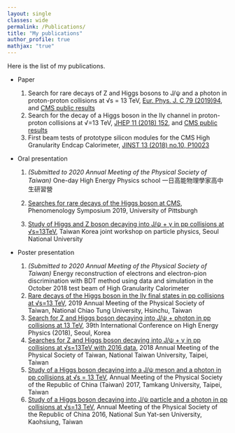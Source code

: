 ```yaml
---
layout: single
classes: wide
permalink: /Publications/
title: "My publications"
author_profile: true
mathjax: "true"
---
```


Here is the list of my publications.

- Paper

  1. Search for rare decays of Z and Higgs bosons to J/&psi; and a photon in proton-proton collisions at &radic;s = 13 TeV, [Eur. Phys. J. C 79 (2019)94](https://link.springer.com/article/10.1140%2Fepjc%2Fs10052-019-6562-5), and [CMS public results](http://cms-results.web.cern.ch/cms-results/public-results/publications/SMP-17-012/index.html)
  2. Search for the decay of a Higgs boson in the ll&gamma; channel in proton-proton collisions at &radic;=13 TeV, [JHEP 11 (2018) 152](https://link.springer.com/article/10.1007%2FJHEP11%282018%29152), and [CMS public results](http://cms-results.web.cern.ch/cms-results/public-results/publications/HIG-17-007/index.html)
  3. First beam tests of prototype silicon modules for the CMS High Granularity Endcap Calorimeter, [JINST 13 (2018) no.10, P10023](http://iopscience.iop.org/article/10.1088/1748-0221/13/10/P10023/meta)

- Oral presentation

  1. _(Submitted to 2020 Annual Meeting of the Physical Society of Taiwan)_ One-day High Energy Physics school 一日高能物理學家高中生研習營

  2. <a href="https://hrjheng.github.io/pdfs/Pheno2019-CMSRareDecays.pdf" target="_blank">Searches for rare decays of the Higgs boson at CMS</a>, Phenomenology Symposium 2019, University of Pittsburgh

  3. [Study of Higgs and Z boson decaying into J/&psi; + &gamma; in pp collisions at &radic;s=13TeV](https://hrjheng.github.io/pdfs/Korea_Diboson_20170915.pdf), Taiwan Korea joint workshop on particle physics, Seoul National University

- Poster presentation
  1. _(Submitted to 2020 Annual Meeting of the Physical Society of Taiwan)_ Energy reconstruction of electrons and electron-pion discrimination with BDT method using data and simulation in the October 2018 test beam of High Granularity Calorimeter
  2. <a href="https://hrjheng.github.io/pdfs/Poster_TPS2019.pdf" target="_blank">Rare decays of the Higgs boson in the ll&gamma; final states in pp collisions at &radic;s=13 TeV</a>, 2019 Annual Meeting of the Physical Society of Taiwan, National Chiao Tung University, Hsinchu, Taiwan
  3. <a href="https://hrjheng.github.io/pdfs/Poster_ICHEP.pdf" target="_blank">Search for Z and Higgs boson decaying into J/&psi; + photon in pp collisions at 13 TeV</a>, 39th International Conference on High Energy Physics (2018), Seoul, Korea
  4. <a href="https://hrjheng.github.io/pdfs/PosterFinal_HaoRen.pdf" target="_blank">Searches for Z and Higgs boson decaying into J/&psi; + &gamma; in pp collisions at &radic;s=13TeV with 2016 data</a>, 2018 Annual Meeting of the Physical Society of Taiwan, National Taiwan University, Taipei, Taiwan
  5. <a href="https://hrjheng.github.io/pdfs/Poster.pdf" target="_blank">Study of a Higgs boson decaying into a J/&psi; meson and a photon in pp collisions at &radic;s = 13 TeV</a>, Annual Meeting of the Physical Society of the Republic of China (Taiwan) 2017, Tamkang University, Taipei, Taiwan
  6. <a href="https://hrjheng.github.io/pdfs/PSROC_poster2ed.pdf" target="_blank">Study of a Higgs boson decaying into J/&psi; particle and a photon in pp collisions at &radic;s=13 TeV</a>, Annual Meeting of the Physical Society of the Republic of China 2016, National Sun Yat-sen University, Kaohsiung, Taiwan
